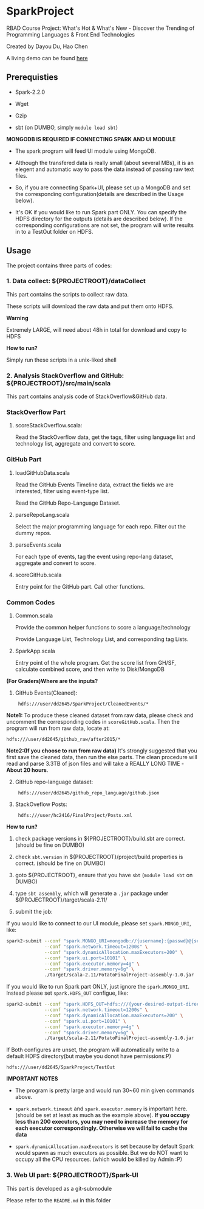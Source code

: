 # SparkProject
RBAD Course Project: What's Hot \& What's New - Discover the Trending of
Programming Languages \& Front End Technologies

Created by Dayou Du, Hao Chen

A living demo can be found [here](http://54.241.195.129:3000/)

## Prerequisties

- Spark-2.2.0

- Wget

- Gzip 

- sbt (on DUMBO, simply `module load sbt`)

**MONGODB IS REQUIRED IF CONNECTING SPARK AND UI MODULE**

- The spark program will feed UI module using MongoDB.

- Although the transfered data is really small (about several MBs),
  it is an elegent and automatic way to pass the data instead of 
  passing raw text files.

- So, if you are connecting Spark+UI, please set up a MongoDB and set the
  corresponding configuration(details are described in the Usage below).

- It's OK if you would like to run Spark part ONLY. You can specify the HDFS
  directory for the outputs (details are described below). If the corresponding
  configurations are not set, the program will write results in to a TestOut
  folder on HDFS.

## Usage

The project contains three parts of codes:

### 1. Data collect: ${PROJECTROOT}/dataCollect

This part contains the scripts to collect raw data.

These scripts will download the raw data and put them onto HDFS.

**Warning**

Extremely LARGE, will need about 48h in total for download and copy to HDFS

**How to run?**

Simply run these scripts in a unix-liked shell

### 2. Analysis StackOverflow and GitHub: ${PROJECTROOT}/src/main/scala

This part contains analysis code of StackOverflow&GitHub data.

### StackOverflow Part

1. scoreStackOverflow.scala: 

	Read the StackOverflow data, get the tags, filter using language list 
	and technology list, aggregate and convert to score.

### GitHub Part

1. loadGitHubData.scala

	Read the GitHub Events Timeline data, extract the fields we are interested,
	filter using event-type list.

	Read the GitHub Repo-Language Dataset.

2. parseRepoLang.scala

	Select the major programming language for each repo. Filter out the dummy repos.

3. parseEvents.scala

	For each type of events, tag the event using repo-lang dataset, aggregate and
	convert to score.

4. scoreGitHub.scala 

	Entry point for the GitHub part. Call other functions.

### Common Codes

1. Common.scala

	Provide the common helper functions to score a language/technology

	Provide Language List, Technology List, and corresponding tag Lists.

2. SparkApp.scala

	Entry point of the whole program. Get the score list from GH/SF, 
	calculate combined score, and then write to Disk/MongoDB

**(For Graders)Where are the inputs?**

1. GitHub Events(Cleaned):

		hdfs:///user/dd2645/SparkProject/CleanedEvents/*

**Note1:** To produce these cleaned dataset from raw data, please check 
and uncomment the corresponding codes in `scoreGitHub.scala`. Then the 
program will run from raw data, locate at:

	hdfs:///user/dd2645/github_raw/after2015/*

**Note2:(If you choose to run from raw data)** 
It's strongly suggested that you first save the cleaned data,
then run the else parts. The clean procedure will read and parse 3.3TB
of json files and will take a REALLY LONG TIME - **About 20 hours**.

2. GitHub repo-language dataset:

		hdfs:///user/dd2645/github_repo_language/github.json

3. StackOveflow Posts:

		hdfs:///user/hc2416/FinalProject/Posts.xml

**How to run?**

1. check package versions in ${PROJECTROOT}/build.sbt are correct.
(should be fine on DUMBO)

2. check `sbt.version` in ${PROJECTROOT}/project/build.properties is correct.
(should be fine on DUMBO)

3. goto ${PROJECTROOT}, ensure that you have `sbt` (`module load sbt` on DUMBO)

4. type `sbt assembly`, which will generate a `.jar` package under ${PROJECTROOT}/target/scala-2.11/

5. submit the job: 

If you would like to connect to our UI module, please set `spark.MONGO_URI`, like:

```Bash
spark2-submit --conf "spark.MONGO_URI=mongodb://{username}:{passwd}@{serverIP}:{portNum}/{dbname}" \
              --conf "spark.network.timeout=1200s" \
              --conf "spark.dynamicAllocation.maxExecutors=200" \
              --conf "spark.ui.port=10101" \
              --conf "spark.executor.memory=4g" \
              --conf "spark.driver.memory=6g" \
              ./target/scala-2.11/PotatoFinalProject-assembly-1.0.jar
```

If you would like to run Spark part ONLY, just ignore the `spark.MONGO_URI`. Instead please set `spark.HDFS_OUT` configue, like:

```Bash
spark2-submit --conf "spark.HDFS_OUT=hdfs:///{your-desired-output-directory}" \
              --conf "spark.network.timeout=1200s" \
              --conf "spark.dynamicAllocation.maxExecutors=200" \
              --conf "spark.ui.port=10101" \
              --conf "spark.executor.memory=4g" \
              --conf "spark.driver.memory=6g" \
              ./target/scala-2.11/PotatoFinalProject-assembly-1.0.jar
```

If Both configures are unset, the program will automatically write to a default HDFS directory(but maybe you donot have permissions:P)

```
hdfs:///user/dd2645/SparkProject/TestOut
```


**IMPORTANT NOTES**

- The program is pretty large and would run 30~60 min given commands above. 

- `spark.network.timeout` and `spark.executor.memory` is important here.
  (should be set at least as much as the example above). **If you occupy less than 200 executors, you may need to increase the memory for each executor correspondingly. Otherwise we will fail to cache the data**

- `spark.dynamicAllocation.maxExecutors` is set because by default Spark
  would spawn as much executors as possible. But we do NOT want to occupy
  all the CPU resources. (which would be killed by Admin :P)


### 3. Web UI part: ${PROJECTROOT}/Spark-UI

This part is developed as a git-submodule

Please refer to the `README.md` in this folder
